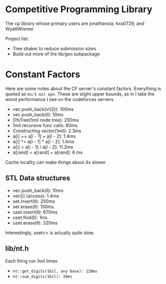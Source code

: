 # Competitive Programming Library

The cp library whose primary users are jonathanxia, kxia1729, and WyattWismer.

Project list:
* Tree shaker to reduce submission sizes
* Build out more of the lib/geo subpackage

# Constant Factors

Here are some notes about the CF server's constant factors. Everything is quoted
as `ms/1 mil ops`. These are slight upper bounds, as in I take the worst performance I
see on the codeforces servers.

* vec.push_back(vl(2)): 100ms
* vec.push_back(ll): 10ms
* DfsTree(1mil node tree): 200ms
* 1mil recursive func calls: 60ms
* Constructing vector(1mil): 2.3ms
* a[i] += a[i - 1] + a[i - 2]: 1.4ms
* a[i] *= a[i - 1] * a[i - 2]: 1.4ms
* a[i] = a[i - 1] / a[i - 2]: 11.2ms
* a[rand] = a[rand] + a[rand]: 6 ms

Cache locality can make things about 4x slower

## STL Data structures

* vec.push_back(ll): 10ms
* vec[i] (access): 1.4ms
* set<ll>.insert(ll): 250ms
* set<ll>.erase(ll): 150ms
* uset<ll>.insert(ll): 670ms
* uset<ll>.find(ll): 1ms
* uset<ll>.erase(ll): 320ms

Interestingly, uset<> is actually quite slow.

## lib/nt.h
Each thing run 1mil times
* `nt::get_digits(1bil, any base): 120ms` 
* `nt::sum_digits(1bil): 20ms`